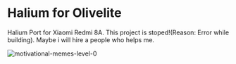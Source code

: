 # Halium for Olivelite
Halium Port for Xiaomi Redmi 8A.
This project is stoped!(Reason: Error while building).
Maybe i will hire a people who helps me.








![motivational-memes-level-0](https://user-images.githubusercontent.com/76536605/213248009-90c02225-48f0-4c66-8546-ded93545a87f.jpg)


